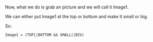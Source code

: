 Now, what we do is grab an picture and we will call it Image1.

We can either put Image1 at the top or bottom and make it small or big.

So: 

```
Image1 = (TOP||BOTTOM && SMALL||BIG)
```
